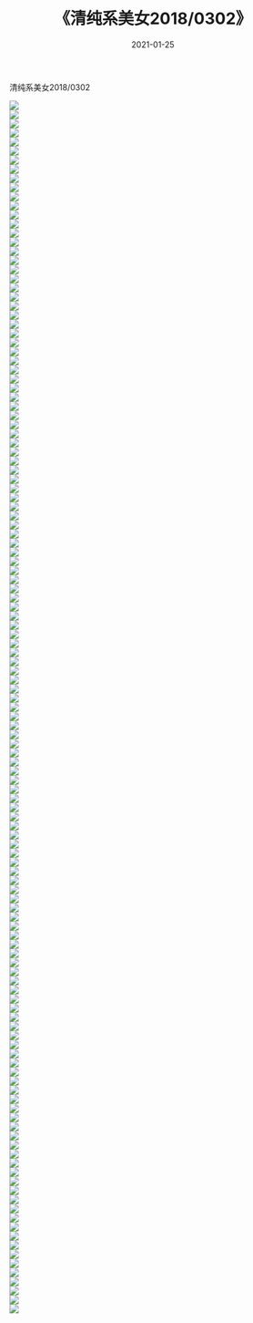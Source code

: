 ﻿---
layout: post
title:  《清纯系美女2018/0302》
date:   2021-01-25
img: http://img.660000.xyz/Sharelink/清纯系美女/2018/0302/000.jpg
categories: [美女, 清纯, 唯美]
---

清纯系美女2018/0302

 ![](http://img.660000.xyz/Sharelink/清纯系美女/2018/0302/001.jpg) <br>![](http://img.660000.xyz/Sharelink/清纯系美女/2018/0302/002.jpg) <br>![](http://img.660000.xyz/Sharelink/清纯系美女/2018/0302/003.jpg) <br>![](http://img.660000.xyz/Sharelink/清纯系美女/2018/0302/004.jpg) <br>![](http://img.660000.xyz/Sharelink/清纯系美女/2018/0302/005.jpg) <br>![](http://img.660000.xyz/Sharelink/清纯系美女/2018/0302/006.jpg) <br>![](http://img.660000.xyz/Sharelink/清纯系美女/2018/0302/007.jpg) <br>![](http://img.660000.xyz/Sharelink/清纯系美女/2018/0302/008.jpg) <br>![](http://img.660000.xyz/Sharelink/清纯系美女/2018/0302/009.jpg) <br>![](http://img.660000.xyz/Sharelink/清纯系美女/2018/0302/010.jpg) <br>![](http://img.660000.xyz/Sharelink/清纯系美女/2018/0302/011.jpg) <br>![](http://img.660000.xyz/Sharelink/清纯系美女/2018/0302/012.jpg) <br>![](http://img.660000.xyz/Sharelink/清纯系美女/2018/0302/013.jpg) <br>![](http://img.660000.xyz/Sharelink/清纯系美女/2018/0302/014.jpg) <br>![](http://img.660000.xyz/Sharelink/清纯系美女/2018/0302/015.jpg) <br>![](http://img.660000.xyz/Sharelink/清纯系美女/2018/0302/016.jpg) <br>![](http://img.660000.xyz/Sharelink/清纯系美女/2018/0302/017.jpg) <br>![](http://img.660000.xyz/Sharelink/清纯系美女/2018/0302/018.jpg) <br>![](http://img.660000.xyz/Sharelink/清纯系美女/2018/0302/019.jpg) <br>![](http://img.660000.xyz/Sharelink/清纯系美女/2018/0302/020.jpg) <br>![](http://img.660000.xyz/Sharelink/清纯系美女/2018/0302/021.jpg) <br>![](http://img.660000.xyz/Sharelink/清纯系美女/2018/0302/022.jpg) <br>![](http://img.660000.xyz/Sharelink/清纯系美女/2018/0302/023.jpg) <br>![](http://img.660000.xyz/Sharelink/清纯系美女/2018/0302/024.jpg) <br>![](http://img.660000.xyz/Sharelink/清纯系美女/2018/0302/025.jpg) <br>![](http://img.660000.xyz/Sharelink/清纯系美女/2018/0302/026.jpg) <br>![](http://img.660000.xyz/Sharelink/清纯系美女/2018/0302/027.jpg) <br>![](http://img.660000.xyz/Sharelink/清纯系美女/2018/0302/028.jpg) <br>![](http://img.660000.xyz/Sharelink/清纯系美女/2018/0302/029.jpg) <br>![](http://img.660000.xyz/Sharelink/清纯系美女/2018/0302/030.jpg) <br>![](http://img.660000.xyz/Sharelink/清纯系美女/2018/0302/031.jpg) <br>![](http://img.660000.xyz/Sharelink/清纯系美女/2018/0302/032.jpg) <br>![](http://img.660000.xyz/Sharelink/清纯系美女/2018/0302/033.jpg) <br>![](http://img.660000.xyz/Sharelink/清纯系美女/2018/0302/034.jpg) <br>![](http://img.660000.xyz/Sharelink/清纯系美女/2018/0302/035.jpg) <br>![](http://img.660000.xyz/Sharelink/清纯系美女/2018/0302/036.jpg) <br>![](http://img.660000.xyz/Sharelink/清纯系美女/2018/0302/037.jpg) <br>![](http://img.660000.xyz/Sharelink/清纯系美女/2018/0302/038.jpg) <br>![](http://img.660000.xyz/Sharelink/清纯系美女/2018/0302/039.jpg) <br>![](http://img.660000.xyz/Sharelink/清纯系美女/2018/0302/040.jpg) <br>![](http://img.660000.xyz/Sharelink/清纯系美女/2018/0302/041.jpg) <br>![](http://img.660000.xyz/Sharelink/清纯系美女/2018/0302/042.jpg) <br>![](http://img.660000.xyz/Sharelink/清纯系美女/2018/0302/043.jpg) <br>![](http://img.660000.xyz/Sharelink/清纯系美女/2018/0302/044.jpg) <br>![](http://img.660000.xyz/Sharelink/清纯系美女/2018/0302/045.jpg) <br>![](http://img.660000.xyz/Sharelink/清纯系美女/2018/0302/046.jpg) <br>![](http://img.660000.xyz/Sharelink/清纯系美女/2018/0302/047.jpg) <br>![](http://img.660000.xyz/Sharelink/清纯系美女/2018/0302/048.jpg) <br>![](http://img.660000.xyz/Sharelink/清纯系美女/2018/0302/049.jpg) <br>![](http://img.660000.xyz/Sharelink/清纯系美女/2018/0302/050.jpg) <br>![](http://img.660000.xyz/Sharelink/清纯系美女/2018/0302/051.jpg) <br>![](http://img.660000.xyz/Sharelink/清纯系美女/2018/0302/052.jpg) <br>![](http://img.660000.xyz/Sharelink/清纯系美女/2018/0302/053.jpg) <br>![](http://img.660000.xyz/Sharelink/清纯系美女/2018/0302/054.jpg) <br>![](http://img.660000.xyz/Sharelink/清纯系美女/2018/0302/055.jpg) <br>![](http://img.660000.xyz/Sharelink/清纯系美女/2018/0302/056.jpg) <br>![](http://img.660000.xyz/Sharelink/清纯系美女/2018/0302/057.jpg) <br>![](http://img.660000.xyz/Sharelink/清纯系美女/2018/0302/058.jpg) <br>![](http://img.660000.xyz/Sharelink/清纯系美女/2018/0302/059.jpg) <br>![](http://img.660000.xyz/Sharelink/清纯系美女/2018/0302/060.jpg) <br>![](http://img.660000.xyz/Sharelink/清纯系美女/2018/0302/061.jpg) <br>![](http://img.660000.xyz/Sharelink/清纯系美女/2018/0302/062.jpg) <br>![](http://img.660000.xyz/Sharelink/清纯系美女/2018/0302/063.jpg) <br>![](http://img.660000.xyz/Sharelink/清纯系美女/2018/0302/064.jpg) <br>![](http://img.660000.xyz/Sharelink/清纯系美女/2018/0302/065.jpg) <br>![](http://img.660000.xyz/Sharelink/清纯系美女/2018/0302/066.jpg) <br>![](http://img.660000.xyz/Sharelink/清纯系美女/2018/0302/067.jpg) <br>![](http://img.660000.xyz/Sharelink/清纯系美女/2018/0302/068.jpg) <br>![](http://img.660000.xyz/Sharelink/清纯系美女/2018/0302/069.jpg) <br>![](http://img.660000.xyz/Sharelink/清纯系美女/2018/0302/070.jpg) <br>![](http://img.660000.xyz/Sharelink/清纯系美女/2018/0302/071.jpg) <br>![](http://img.660000.xyz/Sharelink/清纯系美女/2018/0302/072.jpg) <br>![](http://img.660000.xyz/Sharelink/清纯系美女/2018/0302/073.jpg) <br>![](http://img.660000.xyz/Sharelink/清纯系美女/2018/0302/074.jpg) <br>![](http://img.660000.xyz/Sharelink/清纯系美女/2018/0302/075.jpg) <br>![](http://img.660000.xyz/Sharelink/清纯系美女/2018/0302/076.jpg) <br>![](http://img.660000.xyz/Sharelink/清纯系美女/2018/0302/077.jpg) <br>![](http://img.660000.xyz/Sharelink/清纯系美女/2018/0302/078.jpg) <br>![](http://img.660000.xyz/Sharelink/清纯系美女/2018/0302/079.jpg) <br>![](http://img.660000.xyz/Sharelink/清纯系美女/2018/0302/080.jpg) <br>![](http://img.660000.xyz/Sharelink/清纯系美女/2018/0302/081.jpg) <br>![](http://img.660000.xyz/Sharelink/清纯系美女/2018/0302/082.jpg) <br>![](http://img.660000.xyz/Sharelink/清纯系美女/2018/0302/083.jpg) <br>![](http://img.660000.xyz/Sharelink/清纯系美女/2018/0302/084.jpg) <br>![](http://img.660000.xyz/Sharelink/清纯系美女/2018/0302/085.jpg) <br>![](http://img.660000.xyz/Sharelink/清纯系美女/2018/0302/086.jpg) <br>![](http://img.660000.xyz/Sharelink/清纯系美女/2018/0302/087.jpg) <br>![](http://img.660000.xyz/Sharelink/清纯系美女/2018/0302/088.jpg) <br>![](http://img.660000.xyz/Sharelink/清纯系美女/2018/0302/089.jpg) <br>![](http://img.660000.xyz/Sharelink/清纯系美女/2018/0302/090.jpg) <br>![](http://img.660000.xyz/Sharelink/清纯系美女/2018/0302/091.jpg) <br>![](http://img.660000.xyz/Sharelink/清纯系美女/2018/0302/092.jpg) <br>![](http://img.660000.xyz/Sharelink/清纯系美女/2018/0302/093.jpg) <br>![](http://img.660000.xyz/Sharelink/清纯系美女/2018/0302/094.jpg) <br>![](http://img.660000.xyz/Sharelink/清纯系美女/2018/0302/095.jpg) <br>![](http://img.660000.xyz/Sharelink/清纯系美女/2018/0302/096.jpg) <br>![](http://img.660000.xyz/Sharelink/清纯系美女/2018/0302/097.jpg) <br>![](http://img.660000.xyz/Sharelink/清纯系美女/2018/0302/098.jpg) <br>![](http://img.660000.xyz/Sharelink/清纯系美女/2018/0302/099.jpg) <br>![](http://img.660000.xyz/Sharelink/清纯系美女/2018/0302/100.jpg) <br>![](http://img.660000.xyz/Sharelink/清纯系美女/2018/0302/101.jpg) <br>![](http://img.660000.xyz/Sharelink/清纯系美女/2018/0302/102.jpg) <br>![](http://img.660000.xyz/Sharelink/清纯系美女/2018/0302/103.jpg) <br>![](http://img.660000.xyz/Sharelink/清纯系美女/2018/0302/104.jpg) <br>![](http://img.660000.xyz/Sharelink/清纯系美女/2018/0302/105.jpg) <br>![](http://img.660000.xyz/Sharelink/清纯系美女/2018/0302/106.jpg) <br>![](http://img.660000.xyz/Sharelink/清纯系美女/2018/0302/107.jpg) <br>![](http://img.660000.xyz/Sharelink/清纯系美女/2018/0302/108.jpg) <br>![](http://img.660000.xyz/Sharelink/清纯系美女/2018/0302/109.jpg) <br>![](http://img.660000.xyz/Sharelink/清纯系美女/2018/0302/110.jpg) <br>![](http://img.660000.xyz/Sharelink/清纯系美女/2018/0302/111.jpg) <br>![](http://img.660000.xyz/Sharelink/清纯系美女/2018/0302/112.jpg) <br>![](http://img.660000.xyz/Sharelink/清纯系美女/2018/0302/113.jpg) <br>![](http://img.660000.xyz/Sharelink/清纯系美女/2018/0302/114.jpg) <br>![](http://img.660000.xyz/Sharelink/清纯系美女/2018/0302/115.jpg) <br>![](http://img.660000.xyz/Sharelink/清纯系美女/2018/0302/116.jpg) <br>![](http://img.660000.xyz/Sharelink/清纯系美女/2018/0302/117.jpg) <br>![](http://img.660000.xyz/Sharelink/清纯系美女/2018/0302/118.jpg) <br>![](http://img.660000.xyz/Sharelink/清纯系美女/2018/0302/119.jpg) <br>![](http://img.660000.xyz/Sharelink/清纯系美女/2018/0302/120.jpg) <br>![](http://img.660000.xyz/Sharelink/清纯系美女/2018/0302/121.jpg) <br>![](http://img.660000.xyz/Sharelink/清纯系美女/2018/0302/122.jpg) <br>![](http://img.660000.xyz/Sharelink/清纯系美女/2018/0302/123.jpg) <br>![](http://img.660000.xyz/Sharelink/清纯系美女/2018/0302/124.jpg) <br>![](http://img.660000.xyz/Sharelink/清纯系美女/2018/0302/125.jpg) <br>![](http://img.660000.xyz/Sharelink/清纯系美女/2018/0302/126.jpg) <br>![](http://img.660000.xyz/Sharelink/清纯系美女/2018/0302/127.jpg) <br>![](http://img.660000.xyz/Sharelink/清纯系美女/2018/0302/128.jpg) <br>![](http://img.660000.xyz/Sharelink/清纯系美女/2018/0302/129.jpg) <br>![](http://img.660000.xyz/Sharelink/清纯系美女/2018/0302/130.jpg) <br>![](http://img.660000.xyz/Sharelink/清纯系美女/2018/0302/131.jpg) <br>![](http://img.660000.xyz/Sharelink/清纯系美女/2018/0302/132.jpg) <br>![](http://img.660000.xyz/Sharelink/清纯系美女/2018/0302/133.jpg) <br>